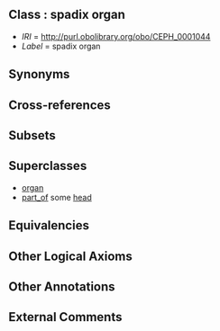 
## Class : spadix organ

 * *IRI* = http://purl.obolibrary.org/obo/CEPH_0001044
 * *Label* = spadix organ

## Synonyms


## Cross-references


## Subsets


## Superclasses

 * [organ](../../UBERON/62/UBERON_0000062.md)
 * [part_of](../../BFO/50/BFO_0000050.md) some [head](../../UBERON/33/UBERON_0000033.md)

## Equivalencies


## Other Logical Axioms


## Other Annotations


## External Comments

